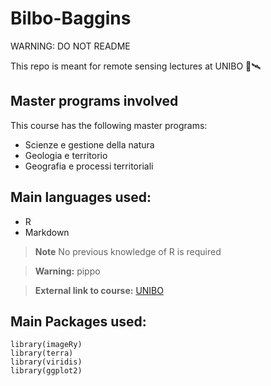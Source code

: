 # Bilbo-Baggins

WARNING: DO NOT README

This repo is meant for remote sensing lectures at UNIBO 📡🛰️

## Master programs involved

This course has the following master programs:

+ Scienze e gestione della natura
+ Geologia e territorio
+ Geografia e processi territoriali

## Main languages used:
+ R
+ Markdown

> **Note**
> No previous knowledge of R is required

> **Warning:**
> pippo

>**External link to course:**
>[UNIBO](https://www.unibo.it/it/studiare/dottorati-master-specializzazioni-e-altra-formazione/insegnamenti/insegnamento/2022/385083)

## Main Packages used:

```{r}
library(imageRy)
library(terra)
library(viridis)
library(ggplot2)
```





